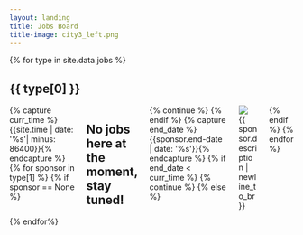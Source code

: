 ```yaml
---
layout: landing
title: Jobs Board
title-image: city3_left.png
---
```


<div class="hero-body">
  {% for type in site.data.jobs %}
  <div class="section">
    <div class="container">
      <div class="section-title-wrapper">
        <h2 class="title is-1 centered">{{ type[0] }} </h2>
          <div class="columns is-vcentered">
            {% capture curr_time %}{{site.time | date: '%s'| minus: 86400}}{% endcapture %}
            {% for sponsor in type[1] %}
                {% if sponsor == None %}
                    <h2> No jobs here at the moment, stay tuned! </h2>
                    {% continue %}
                {% endif %}
                {% capture end_date %}{{sponsor.end-date | date: '%s'}}{% endcapture %}
                {% if end_date < curr_time %}
                    {% continue %}
                {% else %}
                    <div class="column">
                        <div class="sponsor_icon">
                            <a href="{{ sponsor.link }}">
                                <img src="{{ sponsor.icon }}">
                            </a>
                        </div>
                        <div class="sponsor_info">
                            {{ sponsor.description | newline_to_br}}
                        </div>
                    </div>
                {% endif %}
            {% endfor %}
          </div>
      </div>
    </div>
  </div>
  {% endfor%}
</div>

